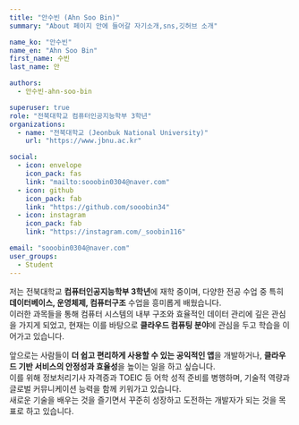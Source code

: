 ```yaml
---
title: "안수빈 (Ahn Soo Bin)"
summary: "About 페이지 안에 들어갈 자기소개,sns,깃허브 소개"

name_ko: "안수빈"
name_en: "Ahn Soo Bin"
first_name: 수빈
last_name: 안

authors:
  - 안수빈-ahn-soo-bin

superuser: true
role: "전북대학교 컴퓨터인공지능학부 3학년"
organizations:
  - name: "전북대학교 (Jeonbuk National University)"
    url: "https://www.jbnu.ac.kr"

social:
  - icon: envelope
    icon_pack: fas
    link: "mailto:sooobin0304@naver.com"
  - icon: github
    icon_pack: fab
    link: "https://github.com/sooobin34"
  - icon: instagram
    icon_pack: fab
    link: "https://instagram.com/_soobin116"

email: "sooobin0304@naver.com"
user_groups:
  - Student
---
```


저는 전북대학교 **컴퓨터인공지능학부 3학년**에 재학 중이며, 다양한 전공 수업 중 특히 **데이터베이스, 운영체제, 컴퓨터구조** 수업을 흥미롭게 배웠습니다.  
이러한 과목들을 통해 컴퓨터 시스템의 내부 구조와 효율적인 데이터 관리에 깊은 관심을 가지게 되었고, 현재는 이를 바탕으로 **클라우드 컴퓨팅 분야**에 관심을 두고 학습을 이어가고 있습니다.  

앞으로는 사람들이 **더 쉽고 편리하게 사용할 수 있는 공익적인 앱**을 개발하거나, **클라우드 기반 서비스의 안정성과 효율성**을 높이는 일을 하고 싶습니다.  
이를 위해 정보처리기사 자격증과 TOEIC 등 어학 성적 준비를 병행하며, 기술적 역량과 글로벌 커뮤니케이션 능력을 함께 키워가고 있습니다.  
새로운 기술을 배우는 것을 즐기면서 꾸준히 성장하고 도전하는 개발자가 되는 것을 목표로 하고 있습니다.
